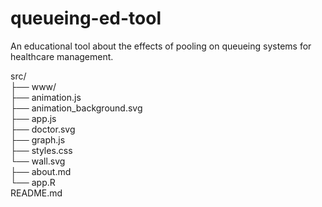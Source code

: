 # queueing-ed-tool
An educational tool about the effects of pooling on queueing systems for healthcare management.

src/  
├── www/  
    ├── animation.js  
    ├── animation_background.svg  
    ├── app.js  
    ├── doctor.svg  
    ├── graph.js  
    ├── styles.css  
    └── wall.svg  
├── about.md  
└── app.R  
README.md  


